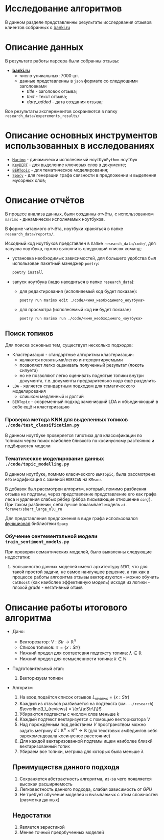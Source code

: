 # Исследование алгоритмов

В данном разделе представленны результаты исследования отзывов клиентов собранных с [banki.ru](https://www.banki.ru/)

# Описание данных

В результате работы парсера были собранны отзывы:
- **[banki.ru](https://www.banki.ru/)** 
    - число уникальных: 7000 шт.
    - данные представленны в `json` формате со следующими заголовками
        - *title* - заголовок отзыва;
        - *text* - текст отзыва;
        - *date_added* - дата создания отзыва; 

Все результаты эксперементов сохраняются в папку `research_data/experements_results/`
# Описание основных инструментов использованных в исследованиях

- [`Marimo`]() - динамически исполняемый ноутбук`Python` ноутбук
- [`KeyBERT`]() - для выделение ключевых слов в документе;
- [`BERTopic`]() - для тематическое моделирования;
- [`Spacy`]() - для генерации графа связности в предложении и выделения мусорных слов;


# Описание отчётов

В процесе анализа данных, были созданны отчёты, с использованием `marimo` - динамически исполняемых ноутбуков. 

В форме читаемого отчёта, ноутбуки храняться в папке `research_data/reports/`.

Исходный код ноутбуков представлен в папке `research_data/code/`, для запуска ноутбука, нужно выполнить следующий список команд:

- установка необходимых зависимостей, для большего удобства был использован пакетный мэнеджер `poetry`:

    ```bash
    poetry install
    ```

- запуск ноутбука (надо находиться в папке `research_data`):
    - для редактирования  (исполняемый код будет показан):
        ```
        poetry run marimo edit ./code/<имя_необходимого_ноутбука>
        ```
    - для просмотра (исполняемый код **не** будет показан)
        ```
        poetry run marimo run ./code/<имя_необходимого_ноутбука>
        ```

## Поиск топиков

Для поиска основных тем, существует несколько подходов:

- Кластеризация - стандартные алгоритмы кластеризации:
    - являются понятными/легко интерпритируемыми
    - позволяют легко оценивать полученный результат (локоть силуета)
    - но не позволяют легко оценивать поднятые топики внутри документа, т.е. документы предварительно надо ещё разделить 
- `LDA` - является стандартным подходом для тематического моделирования
    - слишком медленный и долгий
- `BERTopic` - современный подход заменивший LDA и объединяющий в себе ещё и кластеризацию


### Проверка метода KNN для выделенных топиков `./code/test_classification.py`

В данном ноутбуке проверяется гипотиза для классификации по топикам через поиск наиболее близкого по косинусному растоянию и подбираются модели 


### Тематическое моделирование данных `./code/topic_modelling.py`

В данном ноутбуке, помимо класического `BERTopic`, была рассмотрена его модификация с заменой `HDBSCAN` на `KMeans`

В добавок был рассмотрен алгоритм, который, помимо разбиения отзыва на подтемы, через представление представление его как графа леса и удаления слабых рёбер (рёбра писывающие отношение *`conj`*). При таком разбиении, себя лучше показывает модель `ai-forever/sbert_large_nlu_ru`

Для представления предложения в виде графа использовался [функционал](https://spacy.io/usage/visualizers) библиотеки `Spacy`


### Обучение сентементальной модели `train_sentiment_models.py`

При проверки семантических моделей, было выявленны следующие недостатки:

1. Большинство данных моделей имеют архитектуру `BERT`, что для такой простой задачи, не самое наилучшее решение, а так как в процессе работы алгоритма отзывы векторизуются - можно обучить `CatBoost` (как наиболее эффективную модель) исходя из логики - плохой *grade* - негативный отзыв


# Описание работы итогового алгоритма

- Дано:
    - Векторезатор: $V : Str \rightarrow \mathbb{R}^n$
    - Список топиков: $\mathbb{T} = \{x:Str\}$
    - Нижний предел для соответсвия подтексту топика: $\lambda \in \mathbb{R}$
    - Нижний предел для осмысленности топика: $k \in \mathbb{N}$

- Подготовительный этап: 
    1. Векторизуем топики

- Алгоритм
    1. На вход подаётся список отзывов $L_{reviews} = \{x:Str\}$
    2. Каждый из отзывов разбивается на подтекста (см. `../research`) $\overline{L}_{reviews} = \{x:\{a:Str\}\}$
    3. Убираются подтексты с числом слов меньше $k$
    4. Каждый подтекст вектаризуется с помощью векторизатора $V$
    5. Над порождённым под действием $V$ пространством можно задать метрику $d: \mathbb{R^n} \times \mathbb{R^n} \rightarrow  \mathbb{R}$ (для текстовых эмбедингов себя зарекомендовала косинусное расстояние)
    6. Для каждой вектаризованной подтемы ищем наиболее близкй вектаризованный топик
    7. Убираем все топики, метрика для которых была меньше $\lambda$


    ## Преимущества данного подхода
    
    1. Сохраняется абстрактность алгоритма, из-за чего появляется высокая расширяемость
    2. Легковестность данного подхода, слабая зависимость от *GPU*
    3. Не требует обучение моделей и вызываемых с этим сложностей (разметка данных)

    ## Недостатки

    1. Является эвристикой
    2. Менее точный предобученных моделей
